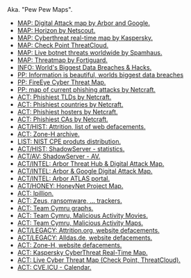 <html>
  <body>
Aka. "Pew Pew Maps".
<ul>
<li><a href="https://www.digitalattackmap.com/">MAP: Digital Attack map by Arbor and Google.</a></li>
<li><a href="https://horizon.netscout.com/">MAP: Horizon by Netscout.</a></li>
<li><a href="https://cybermap.kaspersky.com/">MAP: Cyberthreat real-time map by Kaspersky.</a></li>
<li><a href="https://threatmap.checkpoint.com/">MAP: Check Point ThreatCloud.</a></li>
<li><a href="https://www.spamhaustech.com/threat-map/">MAP: Live botnet threats worldwide by Spamhaus.</a></li>
<li><a href="https://threatmap.fortiguard.com/">MAP: Threatmap by Fortiguard.</a></li>
<li><a href="https://www.informationisbeautiful.net/visualizations/worlds-biggest-data-breaches-hacks/">INFO: World's Biggest Data Breaches & Hacks.</a></li>
<li><a href="http://www.informationisbeautiful.net/visualizations/worlds-biggest-data-breaches-hacks/">PP: Information is beautiful, worlds biggest data breaches</a></li>
		<li><a href="https://www.fireeye.com/cyber-map/threat-map.html">PP: FireEye Cyber Threat Map.</a></li>
		<li><a href="http://toolbar.netcraft.com/stats/map">PP: map of current phishing attacks by Netcraft.</a></li>
		<li><a href="http://toolbar.netcraft.com/stats/tlds">ACT: Phishiest TLDs by Netcraft.</a></li>
		<li><a href="http://toolbar.netcraft.com/stats/countries">ACT: Phishiest countries by Netcraft.</a></li>
		<li><a href="http://toolbar.netcraft.com/stats/hosters">ACT: Phishiest hosters by Netcraft.</a></li>
		<li><a href="http://toolbar.netcraft.com/stats/certificate_authorities">ACT: Phishiest CAs by Netcraft.</a></li>
		<li><a href="http://attrition.org/mirror/">ACT/HIST: Attrition, list of web defacements.</a></li>
		<li><a href="http://www.zone-h.org/archive?zh=1">ACT: Zone-H archive.</a></li>	
		<li><a href="https://nvd.nist.gov/visualizations/cpe-products-distribution">LIST: NIST CPE produts distribution.</a></li>
		<li><a href="https://www.shadowserver.org/wiki/pmwiki.php/Stats/Statistics">ACT/HIST: ShadowServer - statistics.</a></li>
		<li><a href="https://www.shadowserver.org/wiki/pmwiki.php/AV/Viruses">ACT/AV: ShadowServer - AV.</a></li>
		<li><a href="https://www.arbornetworks.com/threats/">ACT/INTEL: Arbor Threat Hub & Digital Attack Map.</a></li>
		<li><a href="http://www.digitalattackmap.com/">ACT/INTEL: Arbor & Google Digital Attack Map.</a></li>
		<li><a href="https://www.arbornetworks.com/atlas-portal">ACT/INTEL: Arbor ATLAS portal.</a></li>
		<li><a href="http://map.honeynet.org/">ACT/HONEY: HoneyNet Project Map.</a></li>
		<li><a href="http://www.ipillion.com">ACT: Ipillion.</a></li>
		<li><a href="https://www.abuse.ch/">ACT: Zeus, ransomware, ... trackers.</a></li>
		<li><a href="http://www.team-cymru.org/graphs.html">ACT: Team Cymru graphs.</a></li>
		<li><a href="http://www.team-cymru.org/malicious-activity-movies.html">ACT: Team Cymru, Malicious Activity Movies.</a></li>
		<li><a href="http://www.team-cymru.org/malicious-activity-maps.html">ACT: Team Cymru, Malicious Activity Maps.</a></li>
		<li><a href="http://attrition.org/">ACT/LEGACY: Attrition.org, website defacements.</a></li>
		<li><a href="http://www.alldas.be">ACT/LEGACY: Alldas.de, website defacements.</a></li>
		<li><a href="http://www.zone-h.org/">ACT: Zone-H, website defacements.</a></li>
		<li><a href="https://cybermap.kaspersky.com/">ACT: Kaspersky CyberThreat Real-Time Map.</a></li>
		<li><a href="https://threatmap.checkpoint.com/">ACT: Live Cyber Threat Map (Check Point, ThreatCloud).</a></li>
		<li><a href="https://cve.icu/calendar.html">ACT: CVE.ICU - Calendar.</a></li>
  </ul>
  </body>
  </html>

